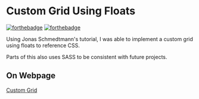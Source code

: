 # Custom Grid Using Floats

[![forthebadge](https://forthebadge.com/images/badges/uses-css.svg)](https://forthebadge.com)
[![forthebadge](https://forthebadge.com/images/badges/uses-html.svg)](https://forthebadge.com)

Using Jonas Schmedtmann's tutorial, I was able to implement a custom grid using floats to reference CSS.

Parts of this also uses SASS to be consistent with future projects.

## On Webpage

[Custom Grid](https://sanjula8.github.io/CustomGrid/)
